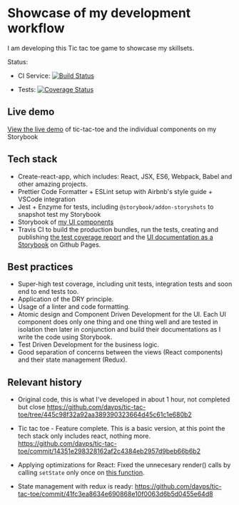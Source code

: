 # Showcase of my development workflow

I am developing this Tic tac toe game to showcase my skillsets.

Status:

- CI Service: [![Build Status](https://travis-ci.org/davps/tic-tac-toe.png?branch=master)](https://travis-ci.org/davps/tic-tac-toe)

- Tests: [![Coverage Status](https://coveralls.io/repos/github/davps/tic-tac-toe/badge.png?branch=master)](https://coveralls.io/github/davps/tic-tac-toe?branch=master)

## Live demo

[View the live demo](https://davps.github.io/tic-tac-toe) of tic-tac-toe and the individual components on my Storybook

## Tech stack

- Create-react-app, which includes: React, JSX, ES6, Webpack, Babel and other amazing projects.
- Prettier Code Formatter + ESLint setup with Airbnb's style guide + VSCode integration
- Jest + Enzyme for tests, including `@storybook/addon-storyshots` to snapshot test my Storybook
- Storybook of [my UI components](https://davps.github.io/tic-tac-toe)
- Travis CI to build the production bundles, run the tests, creating and publishing [the test coverage report](https://coveralls.io/github/davps/tic-tac-toe) and the [UI documentation as a Storybook](https://davps.github.io/tic-tac-toe) on Github Pages.

## Best practices

- Super-high test coverage, including unit tests, integration tests and soon end to end tests too.
- Application of the DRY principle.
- Usage of a linter and code formatting.
- Atomic design and Component Driven Development for the UI. Each UI component does only one thing and one thing well and are tested in isolation then later in conjunction and build their documentations as I write the code using Storybook.
- Test Driven Development for the business logic.
- Good separation of concerns between the views (React components) and their state management (Redux).

## Relevant history

- Original code, this is what I've developed in about 1 hour, not completed but close
  https://github.com/davps/tic-tac-toe/tree/445c98f32a92aa389390323664d45c61c1e680b2

- Tic tac toe - Feature complete. This is a basic version, at this point the tech stack only includes react, nothing more.
  https://github.com/davps/tic-tac-toe/commit/14351e298328162af2c4384eb2957d9beb66b6b2

- Applying optimizations for React:
  Fixed the unnecesary render() calls by calling `setState` only once on [this function](https://github.com/davps/tic-tac-toe/commit/7372b0c2bad344e92bce18d64bde4276a3ee8128#diff-84599220e354fbfa3b9310dec52ed9bcL270).

- State management with redux is ready:
  https://github.com/davps/tic-tac-toe/commit/41fc3ea8634e690868e10f0063d6b5d0455e64d8
